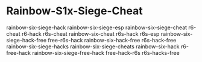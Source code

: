 # Rainbow-S1x-Siege-Cheat
rainbow-six-siege-hack rainbow-six-siege-esp rainbow-six-siege-cheat r6-cheat r6-hack r6s-cheat rainbow-six-cheat r6s-hack r6s-esp rainbow-six-siege-hack-free free-r6s-hack rainbow-six-hack-free r6s-hack-free rainbow-six-siege-hacks rainbow-six-siege-cheats rainbow-six-hack r6-free-hack rainbow-six-siege-free-hack free-hack-r6s r6s-hacks-free
